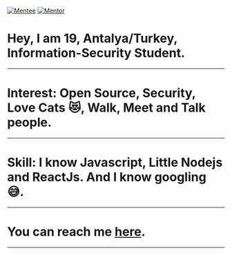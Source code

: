 [![Mentee](https://img.shields.io/badge/Find%20Mentor-I'm%20a%20mentee-blueviolet)](https://findmentor.network/peer/selcuk-tatar)
[![Mentor](https://img.shields.io/badge/Find%20Mentor-I'm%20a%20mentor-brightgreen)](https://findmentor.network/peer/selcuk-tatar)
[](./assets/nameless.gif)
# Hey, I am 19, Antalya/Turkey, Information-Security Student.
---
# Interest: Open Source, Security, Love Cats 😻, Walk, Meet and Talk people. 
---
# Skill: I know Javascript, Little Nodejs and ReactJs. And I know googling 😅.
---
# You can reach me [here](https://findmentor.network/peer/selcuk-tatar).
---
